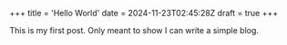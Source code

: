 +++
title = 'Hello World'
date = 2024-11-23T02:45:28Z
draft = true
+++

This is my first post.
Only meant to show I can
write a simple blog.